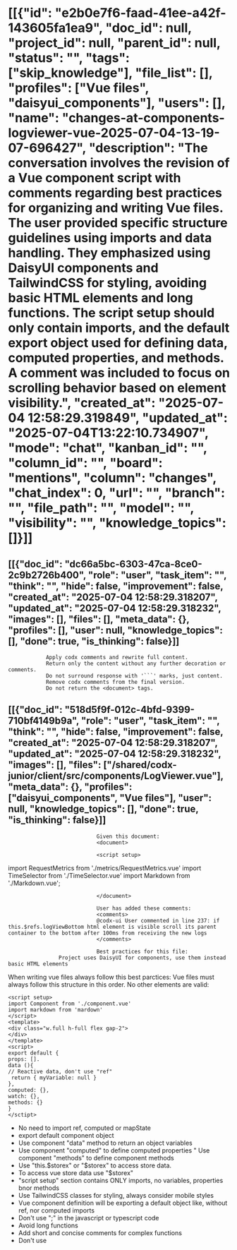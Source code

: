 # [[{"id": "e2b0e7f6-faad-41ee-a42f-143605fa1ea9", "doc_id": null, "project_id": null, "parent_id": null, "status": "", "tags": ["skip_knowledge"], "file_list": [], "profiles": ["Vue files", "daisyui_components"], "users": [], "name": "changes-at-components-logviewer-vue-2025-07-04-13-19-07-696427", "description": "The conversation involves the revision of a Vue component script with comments regarding best practices for organizing and writing Vue files. The user provided specific structure guidelines using imports and data handling. They emphasized using DaisyUI components and TailwindCSS for styling, avoiding basic HTML elements and long functions. The script setup should only contain imports, and the default export object used for defining data, computed properties, and methods. A comment was included to focus on scrolling behavior based on element visibility.", "created_at": "2025-07-04 12:58:29.319849", "updated_at": "2025-07-04T13:22:10.734907", "mode": "chat", "kanban_id": "", "column_id": "", "board": "mentions", "column": "changes", "chat_index": 0, "url": "", "branch": "", "file_path": "", "model": "", "visibility": "", "knowledge_topics": []}]]
## [[{"doc_id": "dc66a5bc-6303-47ca-8ce0-2c9b2726b400", "role": "user", "task_item": "", "think": "", "hide": false, "improvement": false, "created_at": "2025-07-04 12:58:29.318207", "updated_at": "2025-07-04 12:58:29.318232", "images": [], "files": [], "meta_data": {}, "profiles": [], "user": null, "knowledge_topics": [], "done": true, "is_thinking": false}]]

                Apply codx comments and rewrite full content.
                Return only the content without any further decoration or comments.
                Do not surround response with '```' marks, just content.
                Remove codx comments from the final version. 
                Do not return the <document> tags.
                
## [[{"doc_id": "518d5f9f-012c-4bfd-9399-710bf4149b9a", "role": "user", "task_item": "", "think": "", "hide": false, "improvement": false, "created_at": "2025-07-04 12:58:29.318207", "updated_at": "2025-07-04 12:58:29.318232", "images": [], "files": ["/shared/codx-junior/client/src/components/LogViewer.vue"], "meta_data": {}, "profiles": ["daisyui_components", "Vue files"], "user": null, "knowledge_topics": [], "done": true, "is_thinking": false}]]

                                Given this document:
                                <document>
                                
                                <script setup>
import RequestMetrics from './metrics/RequestMetrics.vue'
import TimeSelector from './TimeSelector.vue'
import Markdown from './Markdown.vue';
</script>

<template>
  <div class="px-2 pt-4 gap-2 w-full max-w-full overflow-auto flex flex-col relative">
    <header class="flex flex-row justify-between items-center">
      <h1 class="text-xl font-semibold">Dashboard</h1>
      <!--
      <button class="btn btn-sm" :class="showMetrics && 'btn-outline'" @click="showMetrics = !showMetrics">
        Metrics
      </button>
      <TimeSelector
        :start="timeSelection?.start"
        :end="timeSelection?.end"
        :times="logTimes"
        @time-change="onTimeSelectorChanged"
        @reset="showTimeFilter = false"
        v-if="showTimeFilter"
      />
      <button class="btn btn-sm" @click="toggleTimeFilter">
        <i class="fa-regular fa-clock"></i>
      </button>
      -->
      <div class="flex gap-2 items-center">
        <button class="btn btn-sm" @click="clearLogs">
          <i class="fa-solid fa-trash-can"></i>
        </button>
        <button class="btn btn-sm" @click="fetchLogs">
          <i class="fa-solid fa-rotate"></i>
        </button>
        <label class="flex items-center space-x-2">
          <input type="checkbox" v-model="autoRefresh" class="checkbox checkbox-xs" />
          <span>Auto-refresh</span>
        </label>
        <div class="grow"></div>
        <div>
          <input class="input input-xs w-10" v-model="tailSize" />
        </div>
        <div class="px-2">({{ filteredLogs.length }})</div>
      </div>
    </header>
    <div class="grid grid-cols-4 gap-1 my-2">
      <div 
        v-for="module in visibleModules" 
        :key="module" 
        @click="toggleModuleVisible(module)"
        :style="{ color: $ui.colorsMap[module] }"
        :class="['click badge badge-sm', logModules[module]?.visible ? 'border border-white': 'badge-outline']"
      >
        {{ module }}
      </div>
      <div 
        v-for="module in profilerModuleFilter" 
        :key="module" 
        @click="toggleProfilerVisible(module)"
        :style="{ color: $ui.colorsMap[module] }"
        :class="['click badge badge-sm', logModules[module]?.visible ? 'border border-white': 'badge-outline']"
      >
        {{ module }}
      </div>
    </div>
    <div class="grow overflow-auto flex flex-col">
      <div class="p-2" v-if="showMetrics">
        <RequestMetrics :title="'Requests'" :subtitle="'Requests path'"
          @filter-module="toggleProfilerVisible"
          :logs="requestLogs" class="mb-6" />
        <RequestMetrics :title="'Profiler'" :subtitle="'Method'"
          @filter-module="toggleProfilerVisible"
          :logs="profilerLogs" class="mb-6" />
      </div>
      <header class="flex flex-row justify-between items-center">
        <div class="flex gap-1 items-center">
          <select v-model="selectedLog" @change="onLogChange" class="border select-xs rounded w-1/3">
            <option v-for="log in logNames" :key="log" :value="log">{{ log }}</option>
          </select>
          <label class="input input-xs input-bordered flex items-center gap-2">
            <input type="text" class="grow" placeholder="Search" v-model="filter" @keydown.enter="applyFilter" />
            <span v-if="filter">{{ matchCount }}</span>
            <span class="click" @click="clearFilter" v-if="filter"><i class="fa-regular fa-circle-xmark"></i></span>
            <span @click="applyFilter" v-else>
              <i class="fa-solid fa-magnifying-glass"></i>
            </span>
            <span class="click" @click="ignorePattern">
              <i class="fa-regular fa-eye-slash"></i>
            </span>
          </label>
        </div>
        <div class="grow"></div>
      </header>
      <div class="grow my-2 flex flex-col overflow-auto" style="height:600px" ref="logView">
        <div class="w-full mb-1 text-wrap flex gap-4" v-for="log in rawLogs" :key="log"
          :class="logClasses(log)"
        >
          <pre class="w- px-2 py-1 shrink-0 overflow-hidden bg-base-200">
            {{ log.split(']:')[0].replace(/\] /g, "]\n") }}
          </pre>
          <pre class="grow text-wrap">
            {{ log.split(']:')[1] }}
          </pre>
        </div>
        <div class="h-2 bg-primary/20 animate-pulse w-full" ref="logViewBottom"></div>
      </div>
    </div>
  </div>
</template>

<script>
export default {
  data() {
    return {
      rawLogs: [],
      showMetrics: false,
      showTimeFilter: false,
      selectedLog: '',
      logs: [],
      autoRefresh: false,
      logNames: [],
      filter: null,
      logModules: {},
      visibleModules: [],
      profilerModuleFilter: [],
      tailSize: 100,
      logLevelColors: {
        "INFO": "text-success",
        "DEBUG": "text-blue-600",
        "ERROR": "text-error",
        "WARNING": "text-warning"
      },
      timeSelection: null
    }
  },
  watch: {
    autoRefresh(newVal) {
      if (newVal) {
        this.fetchLogs()
      }
    }
  },
  computed: {
    logTimes() {
      return new Set(this.logs.map(l => l.timestamp.split(",")[0]))
    },
    distinctModules() {
      return [...new Set(this.logs.map(log => log.module))]
    },
    filteredLogs() {
      const isLogVisible = log => {
        if (log.hidden || log.data.url?.includes("/api/logs")) {
          return false
        }
        if (this.timeSelection) {
          const { start, end } = this.timeSelection
          if ((start && log.timestamp < start) || (end && log.timestamp > end)) {
            return false
          }
        }
        if (this.profilerModuleFilter.length) {
          return this.profilerModuleFilter.includes(
            `${log.data?.profiler?.module}.${log.data?.profiler?.method}`) 
        }
        if (this.visibleModules.length) {
          return this.visibleModules.includes(log.module)
        }
        return true
      }
      return this.logs?.filter(isLogVisible)
    },
    requestLogs() {
      return this.logs.filter(log => log.data.request)
                      .map(({ timestamp, data: { request: { url, time_taken }}}) => ({ timestamp, path: new URL(url).pathname , time_taken }))
    },
    profilerLogs() {
      return []
      this.filteredLogs.filter(log => log.data.profiler)
                      .map(({ timestamp, data: { profiler: { module, method, time_taken }}}) => 
                                            ({ timestamp, path: `${module}.${method}` , time_taken }))
    },
    matchCount() {
      return this.filter ? 
          this.rawLogs?.filter(this.isFilterMatch.bind(this)).length : 0
    }
  },
  methods: {
    toggleModuleVisible(module) {
      const ix = this.visibleModules.indexOf(module)
      if (ix !== -1) {
        this.visibleModules.splice(ix, 1)
      } else {
        this.visibleModules.push(module)
      }
    },
    toggleTimeFilter() {
      this.showTimeFilter = !this.showTimeFilter
    },
    colorMap() {
      const modules = new Set()
      this.logs.forEach(log => {
        if (log.module) {
          modules.add(log.module)
        }
      })
      const colors = this.$ui.colorsMap
      const newModules = [...modules].filter(m => !colors[m])
      if (newModules) {
        newModules.forEach(module => {
          colors[module] = `#${Math.floor(Math.random() * 16777215).toString(16)}`
        })
        this.$ui.setColorsMap(colors)
      }
      return this.$ui.colorsMap
    },
    async fetchLogNames() {
      try {
        this.logNames = await this.$storex.api.logs.list()
        if (this.logNames.length) {
          this.selectedLog = this.logNames[0]
          this.fetchLogs()
        }
      } catch (error) {
        console.error('Error fetching log names:', error)
      }
    },
    async fetchLogs() {
      const data = await this.$storex.api.logs.read(this.selectedLog, this.tailSize)
      if (!this.autoRefresh) {
        this.rawLogs = []
      }
      this.rawLogs = [
        ...this.rawLogs,
        ...data.filter(l => !this.rawLogs.includes(l))
      ]
      if (this.autoRefresh) {
        setTimeout(() => this.fetchLogs(), 3000)
      }
      @codx-ok, please-wait...: if this.$refs.logViewBottom html element is visible scroll its parent container to the bottom after 100ms from receiving the new logs
    },
    clearLogs() {
      this.rawLogs = []
    },
    onLogChange() {
      this.clearLogs()
      this.fetchLogs()
    },
    scrollToBottom() {
      if (true || !this.$refs.logViewBottom?.checkVisibility()) {
        return
      }
      const { logView } = this.$refs
      if (logView) {
        logView.scrollTop = logView.scrollHeight
      }
      this.$el.scrollTop = this.$el.scrollHeight
    },
    isFilterMatch(log) {
      return log.toLowerCase().includes(this.filter.toLowerCase())
    },
    logClasses(log) {
      if (!this.filter) {
        return ""
      }
      return this.isFilterMatch(log) ? "": "opacity-20"
    },
    ignorePattern() {
      this.$projects.addLogIgnore(this.filter?.toLowerCase())
      this.filter = null
    },
    applyFilter() {
    },
    clearFilter() {
      this.filter = null
      this.applyFilter()
    },
    toggleProfilerVisible(module) {
      if (this.profilerModuleFilter.includes(module)) {
        this.profilerModuleFilter.splice(this.profilerModuleFilter.indexOf(module), 1)
      } else {
        this.profilerModuleFilter.push(module)
      }
    },
    onTimeSelectorChanged(selection) {
      this.timeSelection = selection
    }
  },
  mounted() {
    this.fetchLogNames()
  },
  beforeUnmount() {
    this.autoRefresh = false
  }
}
</script>
                                
                                </document>
                                
                                User has added these comments:
                                <comments>
                                @codx-ui User commented in line 237: if this.$refs.logViewBottom html element is visible scroll its parent container to the bottom after 100ms from receiving the new logs
                                </comments>

                                Best practices for this file:
                    Project uses DaisyUI for components, use them instead basic HTML elements
When writing vue files always follow this best parctices:
Vue files must always follow this structure in this order.
No other elements are valid:
```example vue file
<script setup>
import Component from './component.vue'
import markdown from 'mardown'
</script>
<template>
<div class="w.full h-full flex gap-2">
</div>
</template>
<script>
export default {
props: [].
data (){
// Reactive data, don't use "ref"
 return { myVariable: null }
},
computed: {},
watch: {},
methods: {}
}
</sctipt>
```
* No need to import ref, computed or mapState 
* export default component object
* Use component "data" method to return an object variables
* Use component "computed" to define computed properties
" Use component "methods" to define component methods 
* Use "this.$storex" or "$storex" to access store data.
* To access vue store data use "$storex"
* "script setup" section contains ONLY imports, no variables, properties bnor methods
* Use TailwindCSS classes for styling, always consider mobile styles
* Vue component definition will be exporting a default object like, without ref, nor computed imports
* Don't use ";" in the javascript or typescript code
* Avoid long functions
* Add short and concise comments for complex functions
* Don't use <style> elements, use TailWindCSS classes
                    
                                
## [[{"doc_id": "5670d0b3-dab5-4e26-b601-320d7f3f64cf", "role": "assistant", "task_item": "", "think": null, "hide": false, "improvement": false, "created_at": "2025-07-04 12:58:29.318207", "updated_at": "2025-07-04 12:58:29.318232", "images": [], "files": [], "meta_data": {"time_taken": 179.43293046951294, "first_chunk_time_taken": 9.846687316894531e-05, "model": "gpt-4o"}, "profiles": ["daisyui_components", "Vue files"], "user": null, "knowledge_topics": [], "done": true, "is_thinking": null}]]
<script setup>
import RequestMetrics from './metrics/RequestMetrics.vue'
import TimeSelector from './TimeSelector.vue'
import Markdown from './Markdown.vue'
</script>

<template>
  <div class="px-2 pt-4 gap-2 w-full max-w-full overflow-auto flex flex-col relative">
    <header class="flex flex-row justify-between items-center">
      <h1 class="text-xl font-semibold">Dashboard</h1>
      <div class="flex gap-2 items-center">
        <button class="btn btn-sm" @click="clearLogs">
          <i class="fa-solid fa-trash-can"></i>
        </button>
        <button class="btn btn-sm" @click="fetchLogs">
          <i class="fa-solid fa-rotate"></i>
        </button>
        <label class="flex items-center space-x-2">
          <input type="checkbox" v-model="autoRefresh" class="checkbox checkbox-xs" />
          <span>Auto-refresh</span>
        </label>
        <div class="grow"></div>
        <div>
          <input class="input input-xs w-10" v-model="tailSize" />
        </div>
        <div class="px-2">({{ filteredLogs.length }})</div>
      </div>
    </header>
    <div class="grid grid-cols-4 gap-1 my-2">
      <div 
        v-for="module in visibleModules" 
        :key="module" 
        @click="toggleModuleVisible(module)"
        :style="{ color: $ui.colorsMap[module] }"
        :class="['click badge badge-sm', logModules[module]?.visible ? 'border border-white': 'badge-outline']"
      >
        {{ module }}
      </div>
      <div 
        v-for="module in profilerModuleFilter" 
        :key="module" 
        @click="toggleProfilerVisible(module)"
        :style="{ color: $ui.colorsMap[module] }"
        :class="['click badge badge-sm', logModules[module]?.visible ? 'border border-white': 'badge-outline']"
      >
        {{ module }}
      </div>
    </div>
    <div class="grow overflow-auto flex flex-col">
      <div class="p-2" v-if="showMetrics">
        <RequestMetrics :title="'Requests'" :subtitle="'Requests path'"
          @filter-module="toggleProfilerVisible"
          :logs="requestLogs" class="mb-6" />
        <RequestMetrics :title="'Profiler'" :subtitle="'Method'"
          @filter-module="toggleProfilerVisible"
          :logs="profilerLogs" class="mb-6" />
      </div>
      <header class="flex flex-row justify-between items-center">
        <div class="flex gap-1 items-center">
          <select v-model="selectedLog" @change="onLogChange" class="border select-xs rounded w-1/3">
            <option v-for="log in logNames" :key="log" :value="log">{{ log }}</option>
          </select>
          <label class="input input-xs input-bordered flex items-center gap-2">
            <input type="text" class="grow" placeholder="Search" v-model="filter" @keydown.enter="applyFilter" />
            <span v-if="filter">{{ matchCount }}</span>
            <span class="click" @click="clearFilter" v-if="filter"><i class="fa-regular fa-circle-xmark"></i></span>
            <span @click="applyFilter" v-else>
              <i class="fa-solid fa-magnifying-glass"></i>
            </span>
            <span class="click" @click="ignorePattern">
              <i class="fa-regular fa-eye-slash"></i>
            </span>
          </label>
        </div>
        <div class="grow"></div>
      </header>
      <div class="grow my-2 flex flex-col overflow-auto" style="height:600px" ref="logView">
        <div class="w-full mb-1 text-wrap flex gap-4" v-for="log in rawLogs" :key="log"
          :class="logClasses(log)"
        >
          <pre class="w- px-2 py-1 shrink-0 overflow-hidden bg-base-200">
            {{ log.split(']:')[0].replace(/\] /g, "]\n") }}
          </pre>
          <pre class="grow text-wrap">
            {{ log.split(']:')[1] }}
          </pre>
        </div>
        <div class="h-2 bg-primary/20 animate-pulse w-full" ref="logViewBottom"></div>
      </div>
    </div>
  </div>
</template>

<script>
export default {
  data() {
    return {
      rawLogs: [],
      showMetrics: false,
      showTimeFilter: false,
      selectedLog: '',
      logs: [],
      autoRefresh: false,
      logNames: [],
      filter: null,
      logModules: {},
      visibleModules: [],
      profilerModuleFilter: [],
      tailSize: 100,
      logLevelColors: {
        "INFO": "text-success",
        "DEBUG": "text-blue-600",
        "ERROR": "text-error",
        "WARNING": "text-warning"
      },
      timeSelection: null
    }
  },
  watch: {
    autoRefresh(newVal) {
      if (newVal) {
        this.fetchLogs()
      }
    }
  },
  computed: {
    logTimes() {
      return new Set(this.logs.map(l => l.timestamp.split(",")[0]))
    },
    distinctModules() {
      return [...new Set(this.logs.map(log => log.module))]
    },
    filteredLogs() {
      const isLogVisible = log => {
        if (log.hidden || log.data.url?.includes("/api/logs")) {
          return false
        }
        if (this.timeSelection) {
          const { start, end } = this.timeSelection
          if ((start && log.timestamp < start) || (end && log.timestamp > end)) {
            return false
          }
        }
        if (this.profilerModuleFilter.length) {
          return this.profilerModuleFilter.includes(
            `${log.data?.profiler?.module}.${log.data?.profiler?.method}`) 
        }
        if (this.visibleModules.length) {
          return this.visibleModules.includes(log.module)
        }
        return true
      }
      return this.logs?.filter(isLogVisible)
    },
    requestLogs() {
      return this.logs.filter(log => log.data.request)
                      .map(({ timestamp, data: { request: { url, time_taken }}}) => ({ timestamp, path: new URL(url).pathname , time_taken }))
    },
    profilerLogs() {
      return []
      this.filteredLogs.filter(log => log.data.profiler)
                      .map(({ timestamp, data: { profiler: { module, method, time_taken }}}) => 
                                            ({ timestamp, path: `${module}.${method}` , time_taken }))
    },
    matchCount() {
      return this.filter ? 
          this.rawLogs?.filter(this.isFilterMatch.bind(this)).length : 0
    }
  },
  methods: {
    toggleModuleVisible(module) {
      const ix = this.visibleModules.indexOf(module)
      if (ix !== -1) {
        this.visibleModules.splice(ix, 1)
      } else {
        this.visibleModules.push(module)
      }
    },
    toggleTimeFilter() {
      this.showTimeFilter = !this.showTimeFilter
    },
    colorMap() {
      const modules = new Set()
      this.logs.forEach(log => {
        if (log.module) {
          modules.add(log.module)
        }
      })
      const colors = this.$ui.colorsMap
      const newModules = [...modules].filter(m => !colors[m])
      if (newModules) {
        newModules.forEach(module => {
          colors[module] = `#${Math.floor(Math.random() * 16777215).toString(16)}`
        })
        this.$ui.setColorsMap(colors)
      }
      return this.$ui.colorsMap
    },
    async fetchLogNames() {
      try {
        this.logNames = await this.$storex.api.logs.list()
        if (this.logNames.length) {
          this.selectedLog = this.logNames[0]
          this.fetchLogs()
        }
      } catch (error) {
        console.error('Error fetching log names:', error)
      }
    },
    async fetchLogs() {
      const data = await this.$storex.api.logs.read(this.selectedLog, this.tailSize)
      if (!this.autoRefresh) {
        this.rawLogs = []
      }
      this.rawLogs = [
        ...this.rawLogs,
        ...data.filter(l => !this.rawLogs.includes(l))
      ]
      if (this.autoRefresh) {
        setTimeout(() => this.fetchLogs(), 3000)
      }

      // Check if the bottom element is visible, then scroll the parent container
      if (this.$refs.logViewBottom?.offsetParent !== null) {
        setTimeout(() => this.scrollToBottom(), 100)
      }
    },
    clearLogs() {
      this.rawLogs = []
    },
    onLogChange() {
      this.clearLogs()
      this.fetchLogs()
    },
    scrollToBottom() {
      const { logView } = this.$refs
      if (logView) {
        logView.scrollTop = logView.scrollHeight
      }
      this.$el.scrollTop = this.$el.scrollHeight
    },
    isFilterMatch(log) {
      return log.toLowerCase().includes(this.filter.toLowerCase())
    },
    logClasses(log) {
      if (!this.filter) {
        return ""
      }
      return this.isFilterMatch(log) ? "": "opacity-20"
    },
    ignorePattern() {
      this.$projects.addLogIgnore(this.filter?.toLowerCase())
      this.filter = null
    },
    applyFilter() {
    },
    clearFilter() {
      this.filter = null
      this.applyFilter()
    },
    toggleProfilerVisible(module) {
      if (this.profilerModuleFilter.includes(module)) {
        this.profilerModuleFilter.splice(this.profilerModuleFilter.indexOf(module), 1)
      } else {
        this.profilerModuleFilter.push(module)
      }
    },
    onTimeSelectorChanged(selection) {
      this.timeSelection = selection
    }
  },
  mounted() {
    this.fetchLogNames()
  },
  beforeUnmount() {
    this.autoRefresh = false
  }
}
</script>